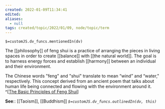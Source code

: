 ```yaml
---
created: 2022-01-09T11:34:41 
edited: 
aliases:
  - null
tags: created/topic/2022/01/09, node/topic/term
---
```

`$=customJS.dv_funcs.mentionedIn(dv)`

The [[philosophy]] of feng shui is a practice of arranging the pieces in living spaces in order to create [[balance]] with [[the natural world]]. The goal is to harness energy forces and establish [[harmony]] between an individual and their environment.

The Chinese words "feng" and "shui" translate to mean “wind” and “water," respectively. This concept derived from an ancient poem that talks about human life being connected and flowing with the environment around it.
^[[The Basic Principles of Feng Shui](https://www.thespruce.com/what-is-feng-shui-1275060)]


**See**:: [[Taoism]], [[Buddhism]]
*`$=customJS.dv_funcs.outlinedIn(dv, this)`*